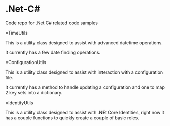 # .Net-C#
Code repo for .Net C# related code samples

=TimeUtils

This is a utility class designed to assist with advanced datetime operations.

It currently has a few date finding operations.

=ConfigurationUtils

This is a utility class designed to assist with interaction with a configuration file.

It currently has a method to handle updating a configuration and one to map 2 key sets into a dictionary.

=IdentityUtils

This is a utility class designed to assist with .NEt Core Identities, right now it has a couple functions to quickly create a couple of basic roles.

